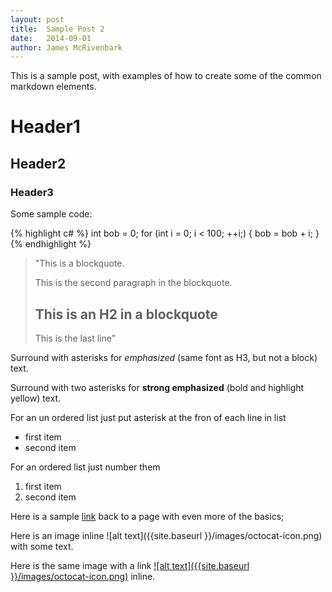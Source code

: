 ```yaml
---
layout: post
title:  Sample Post 2
date:   2014-09-01
author: James McRivenbark
---
```


This is a sample post, with examples of how to create some of the common markdown elements.

# Header1

## Header2

### Header3

Some sample code:

{% highlight c# %}
int bob = 0;
for (int i = 0; i < 100; ++i;)
{
   bob = bob + i;
}
{% endhighlight %}

> "This is a blockquote.
> 
> This is the second paragraph in the blockquote.
>
> ## This is an H2 in a blockquote
> This is the last line"

Surround with asterisks for *emphasized* (same font as H3, but not a block) text.

Surround with two asterisks for **strong emphasized** (bold and highlight yellow) text.

For an un ordered list just put asterisk at the fron of each line in list

* first item
* second item

For an ordered list just number them

1. first item
2. second item


Here is a sample [link](http://daringfireball.net/projects/markdown/basics) back to a page with even more of the basics;

Here is an image inline ![alt text]({{site.baseurl }}/images/octocat-icon.png) with some text.

Here is the same image with a link [![alt text]({{site.baseurl }}/images/octocat-icon.png)](http://jekyllrb.com) inline.

